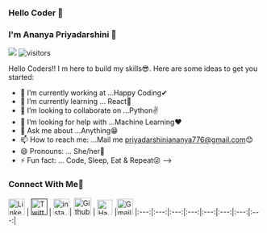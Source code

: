 ### Hello Coder 👋
### I'm Ananya Priyadarshini 🤩
![](https://komarev.com/ghpvc/?username=8&ananyasahoo&color=green)
![visitors](https://visitor-badge.laobi.icu/badge?page_id=TheDudeThatCode)

Hello Coders!! I m here to build my skills😎.
Here are some ideas to get you started:

- 🔭 I’m currently working at ...Happy Coding✔
- 🌱 I’m currently learning ... React🤞
- 👯 I’m looking to collaborate on ...Python✌
- 🤔 I’m looking for help with ...Machine Learning❤
- 💬 Ask me about ...Anything😁
- 📫 How to reach me: ...Mail me priyadarshiniananya776@gmail.com😊
- 😄 Pronouns: ... She/her👩
- ⚡ Fun fact: ... Code, Sleep, Eat & Repeat😜
-->

### Connect With Me🤩

[<img src="https://github.com/TheDudeThatCode/TheDudeThatCode/blob/master/Assets/Linkedin.svg" alt="Linkedin Logo" width="32">](https://www.linkedin.com/in/ananya-priyadarshini-992509149/) | [<img src="https://github.com/TheDudeThatCode/TheDudeThatCode/blob/master/Assets/Twitter.svg" alt="Twitter Logo" width="32">]() | [<img src="https://github.com/TheDudeThatCode/TheDudeThatCode/blob/master/Assets/Instagram.svg" alt="instagram logo" width="32">](https://www.instagram.com/bloosm_honeypie/)| [<img src="https://cdn.svgporn.com/logos/github-icon.svg" alt="Github logo" width="34">](https://github.com/ananyasahoo) | [<img src="https://github.com/TheDudeThatCode/TheDudeThatCode/blob/master/Assets/HackerRank.svg" alt="HackerRank Logo" width="30">](https://www.hackerrank.com/priyadarshinian2) |[<img src="https://github.com/TheDudeThatCode/TheDudeThatCode/blob/master/Assets/Gmail.svg" alt="Gmail logo" height="32">](mailto:priyadarshiniananya776@gai.com)
|:---:|:---:|:---:|:---:|:---:|:---:|:---:|:---:|
